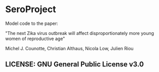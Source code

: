 # SeroProject


Model code to the paper:

"The next Zika virus outbreak will affect disproportionately more young women of reproductive age"

Michel J. Counotte, Christian Althaus, Nicola Low, Julien Riou


## LICENSE: GNU General Public License v3.0

